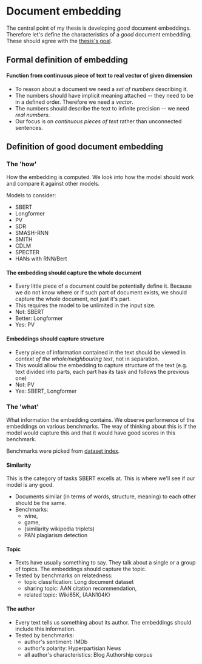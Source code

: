 [datasets]: datasets.md
[goal]: goal.md
# Document embedding

The central point of my thesis is developing *good* document embeddings.
Therefore let's define the characteristics of a *good* document embedding. These
should agree with the [thesis's goal][goal].

## Formal definition of embedding
#### Function from continuous piece of text to real vector of given dimension

- To reason about a document we need a *set of numbers* describing it.
- The numbers should have implicit meaning attached -- they need to be in a
  defined order. Therefore we need a *vector*.
- The numbers should describe the text to infinite precision -- we need *real
  numbers*.
- Our focus is on *continuous pieces of text* rather than unconnected sentences.

## Definition of good document embedding

### The 'how'

How the embedding is computed. We look into how the model should work and
compare it against other models.

Models to consider:

- SBERT
- Longformer
- PV
- SDR
- SMASH-RNN
- SMITH
- CDLM
- SPECTER
- HANs with RNN/Bert

#### The embedding should capture the whole document

- Every little piece of a document could be potentially define it. Because we do
  not know where or if such part of document exists, we should capture the whole
  document, not just it's part.
- This requires the model to be unlimited in the input size.
- Not: SBERT
- Better: Longformer
- Yes: PV

#### Embeddings should capture structure

- Every piece of information contained in the text should be viewed in *context
  of the whole/neighbouring text*, not in separation.
- This would allow the embedding to capture structure of the text (e.g. text
  divided into parts, each part has its task and follows the previous one)
- Not: PV
- Yes: SBERT, Longformer

### The 'what'

What information the embedding contains. We observe performence of the
embeddings on various benchmarks. The way of thinking about this is if the model
would capture this and that it would have good scores in this benchmark.

Benchmarks were picked from [dataset index][datasets].

#### Similarity

This is the category of tasks SBERT excells at. This is where we'll see if our
model is any good.

- Documents similar (in terms of words, structure, meaning) to each other should
  be the same.
- Benchmarks:
    - wine,
    - game,
    - (similarity wikipedia triplets)
    - PAN plagiarism detection

#### Topic

- Texts have usually something to say. They talk about a single or a group of
  topics. The embeddings should capture the topic.
- Tested by benchmarks on relatedness:
    - topic classification: Long document dataset
    - sharing topic: AAN citation recommendation,
    - related topic: Wiki65K, (AAN104K)

#### The author

- Every text tells us something about its author. The embeddings should include
  this information.
- Tested by benchmarks:
    - author's sentiment: IMDb
    - author's polarity: Hyperpartisian News
    - all author's characteristics: Blog Authorship corpus
